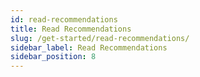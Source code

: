 ```yaml
---
id: read-recommendations
title: Read Recommendations
slug: /get-started/read-recommendations/
sidebar_label: Read Recommendations
sidebar_position: 8
---
```

